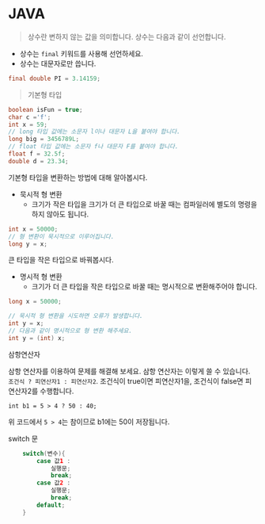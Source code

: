 # JAVA

> 상수란 변하지 않는 값을 의미합니다. 상수는 다음과 같이 선언합니다.

- 상수는 `final` 키워드를 사용해 선언하세요.
- 상수는 대문자로만 씁니다.

```java
final double PI = 3.14159;
```



> 기본형 타입

```java
boolean isFun = true;
char c ='f';
int x = 59;
// long 타입 값에는 소문자 l이나 대문자 L을 붙여야 합니다.
long big = 3456789L;  
// float 타입 값에는 소문자 f나 대문자 F를 붙여야 합니다.
float f = 32.5f;
double d = 23.34;
```

기본형 타입을 변환하는 방법에 대해 알아봅시다.

- 묵시적 형 변환
  - 크기가 작은 타입을 크기가 더 큰 타입으로 바꿀 때는 컴파일러에 별도의 명령을 하지 않아도 됩니다.

```java
int x = 50000;
// 형 변환이 묵시적으로 이루어집니다.
long y = x;
```

 큰 타입을 작은 타입으로 바꿔봅시다.

- 명시적 형 변환
  - 크기가 더 큰 타입을 작은 타입으로 바꿀 때는 명시적으로 변환해주어야 합니다.

```java
long x = 50000;

// 묵시적 형 변환을 시도하면 오류가 발생합니다.
int y = x;
// 다음과 같이 명시적으로 형 변환 해주세요.
int y = (int) x;
```



삼항연산자

삼항 연산자를 이용하여 문제를 해결해 보세요. 삼항 연산자는 이렇게 쓸 수 있습니다. `조건식 ? 피연산자1 : 피연산자2`. 조건식이 true이면 피연산자1을, 조건식이 false면 피연산자2를 수행합니다.

```
int b1 = 5 > 4 ? 50 : 40;     
```

위 코드에서 `5 > 4`는 참이므로 b1에는 50이 저장됩니다.


switch 문
```java
    switch(변수){
        case 값1 : 
            실행문; 
            break;
        case 값2 : 
            실행문; 
            break;  
        default;    
    }
```

